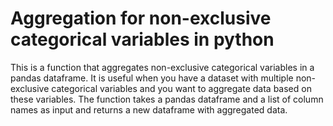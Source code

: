 # Aggregation for non-exclusive categorical variables in python

This is a function that aggregates non-exclusive categorical variables in a pandas dataframe. It is useful when you have a dataset with multiple non-exclusive categorical variables and you want to aggregate data based on these variables. The function takes a pandas dataframe and a list of column names as input and returns a new dataframe with aggregated data.
